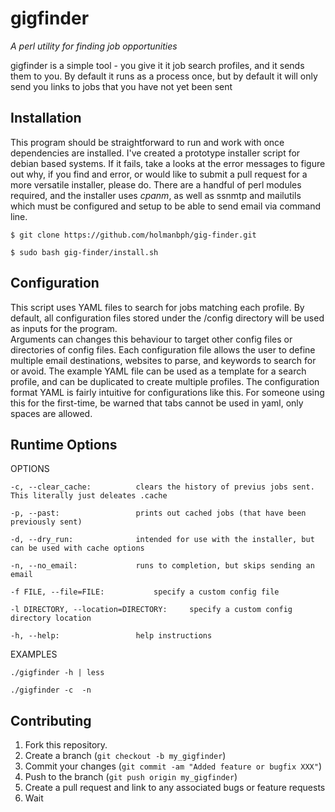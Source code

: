 gigfinder
==========

*A perl utility for finding job opportunities*

gigfinder is a simple tool - you give it it job search profiles, and it sends them to you. By default it runs as a process once, but by default it will only send you links to jobs that you have not yet been sent


Installation 
------------

This program should be straightforward to run and work with once dependencies are installed.  I've created a prototype installer script for debian based systems. If it fails, take a looks at 
the error messages to figure out why, if you find and error, or would like to submit a pull request for a more versatile installer, please do.  There are a handful of perl modules required, and the installer uses *cpanm*, as well as ssnmtp and mailutils which must be configured and setup to be able to send email via command line.
	
	$ git clone https://github.com/holmanbph/gig-finder.git

	$ sudo bash gig-finder/install.sh


Configuration
-------------

This script uses YAML files to search for jobs matching each profile.  By default, all configuration files stored under the /config directory will be used as inputs for the program.  
Arguments can changes this behaviour to target other config files or directories of config files.  Each configuration file allows the user to define multiple email destinations, 
websites to parse, and keywords to search for or avoid. The example YAML file can be used as a template for a search profile, and can be duplicated to create multiple profiles. The 
configuration format YAML is fairly intuitive for configurations like this. For someone using this for the first-time, be warned that tabs cannot be used in yaml, only spaces are allowed.   
	
	

Runtime Options
---------------

OPTIONS

	-c, --clear_cache: 			clears the history of previus jobs sent. This literally just deleates .cache

	-p, --past: 				prints out cached jobs (that have been previously sent)

	-d, --dry_run: 				intended for use with the installer, but can be used with cache options

	-n, --no_email: 			runs to completion, but skips sending an email

	-f FILE, --file=FILE: 			specify a custom config file 

	-l DIRECTORY, --location=DIRECTORY: 	specify a custom config directory location

	-h, --help:  				help instructions


EXAMPLES

	./gigfinder -h | less

	./gigfinder -c  -n

				 


Contributing
------------

1. Fork this repository.
2. Create a branch (`git checkout -b my_gigfinder`)
3. Commit your changes (`git commit -am "Added feature or bugfix XXX"`)
4. Push to the branch (`git push origin my_gigfinder`)
5. Create a pull request and link to any associated bugs or feature requests 
6. Wait


